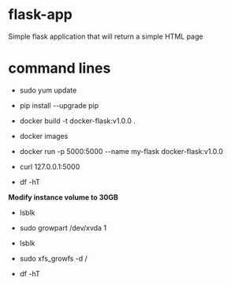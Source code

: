 # flask-app
Simple flask application that will return a simple HTML page

# command lines
- sudo yum update
- pip install --upgrade pip
- docker build -t docker-flask:v1.0.0 .

- docker images

- docker run -p 5000:5000 --name my-flask docker-flask:v1.0.0

- curl 127.0.0.1:5000

- df -hT

**Modify instance volume to 30GB**

- lsblk

- sudo growpart /dev/xvda 1

- lsblk

- sudo xfs_growfs -d /

- df -hT
